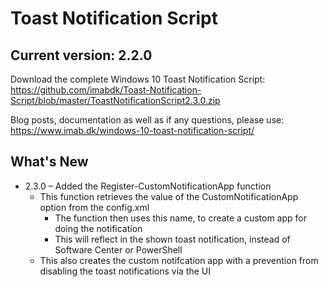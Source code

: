 # Toast Notification Script

## Current version: 2.2.0

Download the complete Windows 10 Toast Notification Script: https://github.com/imabdk/Toast-Notification-Script/blob/master/ToastNotificationScript2.3.0.zip

Blog posts, documentation as well as if any questions, please use: https://www.imab.dk/windows-10-toast-notification-script/

## What's New

- 2.3.0 – Added the Register-CustomNotificationApp function
   - This function retrieves the value of the CustomNotificationApp option from the config.xml
      - The function then uses this name, to create a custom app for doing the notification
      - This will reflect in the shown toast notification, instead of Software Center or PowerShell
   - This also creates the custom notifcation app with a prevention from disabling the toast notifications via the UI
